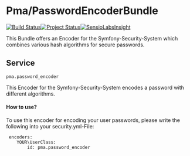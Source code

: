 # Pma/PasswordEncoderBundle
[![Build Status](https://travis-ci.org/pmarien/PasswordEncoderBundle.svg)](https://travis-ci.org/pmarien/PasswordEncoderBundle)[![Project Status](http://stillmaintained.com/pmarien/PasswordEncoderBundle.png)](http://stillmaintained.com/pmarien/PasswordEncoderBundle)[![SensioLabsInsight](https://insight.sensiolabs.com/projects/7ab310fd-5780-448f-91e6-3380be58d3fb/mini.png)](https://insight.sensiolabs.com/projects/7ab310fd-5780-448f-91e6-3380be58d3fb)

This Bundle offers an Encoder for the Symfony-Security-System which combines 
various hash algorithms for secure passwords.

## Service
    pma.password_encoder

This Encoder for the Symfony-Security-System encodes a password with different algorithms.

#### How to use?
To use this encoder for encoding your user passwords, 
please write the following into your security.yml-File:

     encoders:
        YOUR\UserClass:
            id: pma.password_encoder

